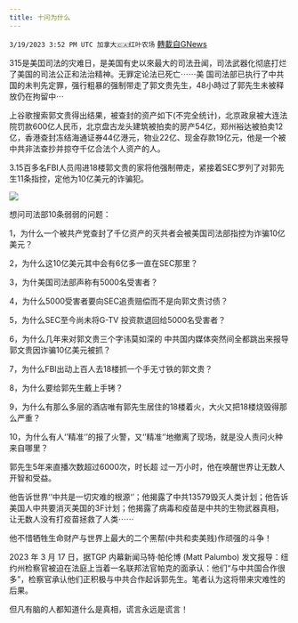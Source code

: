 ```yaml
---
title: 十问为什么
---
```

`3/19/2023 3:52 PM UTC 加拿大🇨🇦红叶农场` [轉載自GNews](https://gnews.org/articles/1027668)

315是美囯司法的灾难日，是美国有史以來最大的司法丑闻，司法武器化彻底打烂了美国的司法公正和法治精神。无罪定论法已死亡⋯⋯美 国司法部已执行了中共国的未判先定罪，强行粗暴的强制带走了郭文贵先生，48小時过了郭先生未被释放仍在拘留中⋯

上谷歌搜索郭文贵得出结果，被查封的资产如下(不完全统计)，北京政泉被大连法院罚款600亿人民币，北京盘古龙头建筑被拍卖的房产54亿，郑州裕达被拍卖12亿，香港查封冻结海通证券44亿港元，物业22亿、现金存款19亿元，他是一个被中共非法查抄并掠夺千亿合法个人资产的人。

3.15百多名FBI人员闯进18楼郭文贵的家将他强制帶走，紧接着SEC罗列了对郭先生11条指控，定他为10亿美元的诈骗犯。


![](https://i.imgur.com/kANRi4j.jpg)

想问司法部10条弱弱的问题：

1，为什么一个被共产党查封了千亿资产的灭共者会被美国司法部指控为诈骗10亿美元？

2，为什么这10亿美元其中会有6亿多一直在SEC那里？

3，为什美国司法部声称有5000名受害者？

4，为什么5000受害者要向SEC追责赔偿而不是向郭文贵讨债？

5，为什么SEC至今尚未将G-TV 投资款退回给5000名受害者？

6，为什么几年来对郭文贵三个字讳莫如深的 中共国内媒体突然间全都跳出来报导郭文贵因诈骗10亿美元被抓？

7，为什么FBI出动上百人去18楼抓一个手无寸铁的郭文贵？

8，为什么要给郭先生戴上手铐？

9，为什么有那么多层的酒店唯有郭先生居住的18楼着火，大火又把18楼烧毁得那么严重？

10，为什么有人‘’精准‘’的报了火警，又‘’精准‘’地撤离了现场，就是没人责问火种来自哪里？

郭先生5年来直播次数超过6000次，时长超 过一万小时，他在唤醒世界让无数人开智和受益。

他告诉世界‘’中共是一切灾难的根源‘’；他揭露了中共13579毁灭人类计划；他告诉美国人中共要消灭美国的3F计划；他揭露了病毒和疫苗是中共的生物武器真相，让无数人没有打疫苗拯救了人类⋯⋯

他不惜牺牲生命财产与世界上最大的二个黑帮(中共和卖美贱)作顽强的斗争！

2023 年 3 月 17 日，据TGP 内幕新闻马特·帕伦博 (Matt Palumbo) 发文报导：纽约州检察官被迫在法庭上当着一名联邦法官帕克的面承认：他们“与中共国合作很多”，检察官承认他们正积极与中共合作起诉郭先生。笔者认为这将带来灾难性的后果。

但凡有脑的人都知道什么是真相，谎言永远是谎言！
